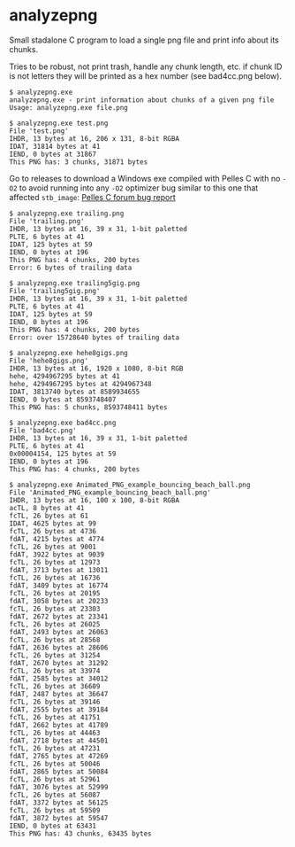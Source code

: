 # analyzepng

Small stadalone C program to load a single png file and print info about its chunks.

Tries to be robust, not print trash, handle any chunk length, etc. if chunk ID
is not letters they will be printed as a hex number (see bad4cc.png below).

```
$ analyzepng.exe
analyzepng.exe - print information about chunks of a given png file
Usage: analyzepng.exe file.png
```

```
$ analyzepng.exe test.png
File 'test.png'
IHDR, 13 bytes at 16, 206 x 131, 8-bit RGBA
IDAT, 31814 bytes at 41
IEND, 0 bytes at 31867
This PNG has: 3 chunks, 31871 bytes
```

Go to releases to download a Windows exe compiled with Pelles C with no `-O2`
to avoid running into any `-O2` optimizer bug similar to this one that affected
`stb_image`: [Pelles C forum bug report](https://forum.pellesc.de/index.php?topic=7837.0)

```
$ analyzepng.exe trailing.png
File 'trailing.png'
IHDR, 13 bytes at 16, 39 x 31, 1-bit paletted
PLTE, 6 bytes at 41
IDAT, 125 bytes at 59
IEND, 0 bytes at 196
This PNG has: 4 chunks, 200 bytes
Error: 6 bytes of trailing data
```

```
$ analyzepng.exe trailing5gig.png
File 'trailing5gig.png'
IHDR, 13 bytes at 16, 39 x 31, 1-bit paletted
PLTE, 6 bytes at 41
IDAT, 125 bytes at 59
IEND, 0 bytes at 196
This PNG has: 4 chunks, 200 bytes
Error: over 15728640 bytes of trailing data
```

```
$ analyzepng.exe hehe8gigs.png
File 'hehe8gigs.png'
IHDR, 13 bytes at 16, 1920 x 1080, 8-bit RGB
hehe, 4294967295 bytes at 41
hehe, 4294967295 bytes at 4294967348
IDAT, 3813740 bytes at 8589934655
IEND, 0 bytes at 8593748407
This PNG has: 5 chunks, 8593748411 bytes
```

```
$ analyzepng.exe bad4cc.png
File 'bad4cc.png'
IHDR, 13 bytes at 16, 39 x 31, 1-bit paletted
PLTE, 6 bytes at 41
0x00004154, 125 bytes at 59
IEND, 0 bytes at 196
This PNG has: 4 chunks, 200 bytes
```

```
$ analyzepng.exe Animated_PNG_example_bouncing_beach_ball.png
File 'Animated_PNG_example_bouncing_beach_ball.png'
IHDR, 13 bytes at 16, 100 x 100, 8-bit RGBA
acTL, 8 bytes at 41
fcTL, 26 bytes at 61
IDAT, 4625 bytes at 99
fcTL, 26 bytes at 4736
fdAT, 4215 bytes at 4774
fcTL, 26 bytes at 9001
fdAT, 3922 bytes at 9039
fcTL, 26 bytes at 12973
fdAT, 3713 bytes at 13011
fcTL, 26 bytes at 16736
fdAT, 3409 bytes at 16774
fcTL, 26 bytes at 20195
fdAT, 3058 bytes at 20233
fcTL, 26 bytes at 23303
fdAT, 2672 bytes at 23341
fcTL, 26 bytes at 26025
fdAT, 2493 bytes at 26063
fcTL, 26 bytes at 28568
fdAT, 2636 bytes at 28606
fcTL, 26 bytes at 31254
fdAT, 2670 bytes at 31292
fcTL, 26 bytes at 33974
fdAT, 2585 bytes at 34012
fcTL, 26 bytes at 36609
fdAT, 2487 bytes at 36647
fcTL, 26 bytes at 39146
fdAT, 2555 bytes at 39184
fcTL, 26 bytes at 41751
fdAT, 2662 bytes at 41789
fcTL, 26 bytes at 44463
fdAT, 2718 bytes at 44501
fcTL, 26 bytes at 47231
fdAT, 2765 bytes at 47269
fcTL, 26 bytes at 50046
fdAT, 2865 bytes at 50084
fcTL, 26 bytes at 52961
fdAT, 3076 bytes at 52999
fcTL, 26 bytes at 56087
fdAT, 3372 bytes at 56125
fcTL, 26 bytes at 59509
fdAT, 3872 bytes at 59547
IEND, 0 bytes at 63431
This PNG has: 43 chunks, 63435 bytes
```
